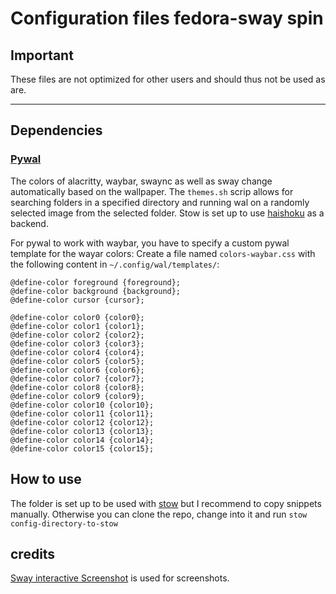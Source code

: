 # Configuration files fedora-sway spin

## **Important**

These files are not optimized for other users and should thus not be used as are. 

----- 

## Dependencies 

### [Pywal](https://github.com/dylanaraps/pywal.git) 
The colors of alacritty, waybar, swaync as well as sway change automatically based on the wallpaper. 
The `themes.sh` scrip allows for searching folders in a specified directory and running wal on a randomly selected image from the selected folder.
Stow is set up to use [haishoku](https://github.com/LanceGin/haishoku.git) as a backend.

For pywal to work with waybar, you have to specify a custom pywal template for the wayar colors: Create a file named `colors-waybar.css` with the following content in `~/.config/wal/templates/`: 


```
@define-color foreground {foreground};
@define-color background {background};
@define-color cursor {cursor};

@define-color color0 {color0};
@define-color color1 {color1};
@define-color color2 {color2};
@define-color color3 {color3};
@define-color color4 {color4};
@define-color color5 {color5};
@define-color color6 {color6};
@define-color color7 {color7};
@define-color color8 {color8};
@define-color color9 {color9};
@define-color color10 {color10};
@define-color color11 {color11};
@define-color color12 {color12};
@define-color color13 {color13};
@define-color color14 {color14};
@define-color color15 {color15};
```

## How to use
The folder is set up to be used with [stow](https://github.com/aspiers/stow) but I recommend to copy snippets manually. 
Otherwise you can clone the repo, change into it and run `stow config-directory-to-stow`

## credits 

[Sway interactive Screenshot](https://github.com/moverest/sway-interactive-screenshot.git) is used for screenshots.




